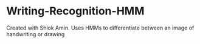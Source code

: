 # Writing-Recognition-HMM

Created with Shlok Amin. Uses HMMs to differentiate between an image of handwriting or drawing
